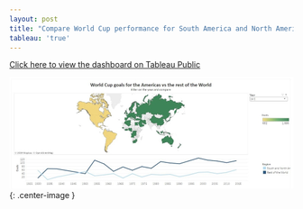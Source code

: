 ```yaml
---
layout: post
title: "Compare World Cup performance for South America and North America versus the World on Tableau"
tableau: 'true'
---
```



[Click here to view the dashboard on Tableau Public](https://public.tableau.com/views/Worldcupgoals_15606256110380/WorldCupgoalsfortheAmericasvstherestoftheWorld?:embed=y&:display_count=yes&:origin=viz_share_link)

![tabdash](/assets/goalviz.jpg){: .center-image }
